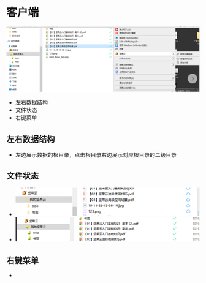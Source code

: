 # 客户端
![](https://github.com/openthos/multiwin-analysis/blob/master/multiwindow/dongpeng/Nuts/icon/home_icon1.png)
  - 左右数据结构
  - 文件状态
  - 右键菜单

## 左右数据结构
  - 左边展示数据的根目录，点击根目录右边展示对应根目录的二级目录
## 文件状态
  - ![](https://github.com/openthos/multiwin-analysis/blob/master/multiwindow/dongpeng/Nuts/icon/home_icon2.png)
  - ![](https://github.com/openthos/multiwin-analysis/blob/master/multiwindow/dongpeng/Nuts/icon/home_icon3.png)
## 右键菜单
  - 
